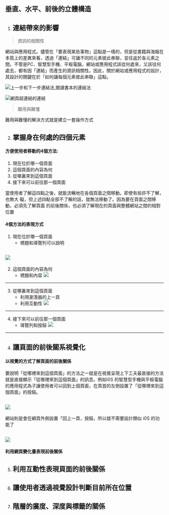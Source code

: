 
## 垂直、水平、前後的立體構造
 1. ## 連結帶來的影響  

>  資訊的相關性

網站與應用程式。儘管在「要表現某些事物」這點是一樣的，但是從書籍與海報在本質上的差異來看，透過「連結」可讓不同的元素彼此串聯，並往返於各元素之間。不管是PC、智慧型手機、平板電腦，網站或應用程式該從何處來，又該往何處去，都有因「連結」而產生的資訊相關性。因此，關於網站或應用程式的設計，其設計的關鍵在於「如何讓每個元素彼此串聯」這點。


![上一步和下一步連結法,閱讀書本的連結法](./images/pic1.png)

![網頁超連結的連結](./images/pic2.png)

> 難用與難懂

難用與難懂的解決方式就是建立一套操作方式


 2. ## 掌握身在何處的四個元素  

#### 方便使用者移動的4個方法:
1. 現在位於哪一個頁面
2. 這個頁面的內容為何
3. 從哪裏來到這個頁面
4. 接下來可以前往那一個頁面

當使用者了解這四點之後，就能流暢地在各個頁面之間移動。即使有些許不了解，也無大
礙，但上述四點全部不了解的話，就無法移動了。因為要在頁面之間移動，必須先了解頁面
的前後關係，也必須了解現在的頁面與整體網站之間的相對位置

####  4個方法的表現方式

1. 現在位於哪一個頁面
	- 標題和導覽列可以說明

![](./images/pic3.png)
---

2. 這個頁面的內容為何
	- 標題和內容
![](./images/pic4.png)
---

3. 從哪裏來到這個頁面
	- 利用瀏灠器的上一頁
	- 利用互動性
![](./images/pic5.jpeg)
---

4. 接下來可以前往那一個頁面
	- 導覽列和按鈕
![](./images/pic6.png)
---
	
 
 4. ## 讓頁面的前後關系視覺化 
#### 以視覺的方式了解頁面的前後關係

要說明「從哪裡來到這個頁面」的方法之一就是在視覺呈現上下工夫最直接的方法就是直接顯示「從哪裡來到這個頁面」的訊息。例如i0S 的智慧型手機與平板電腦的應用程式為子讓使用者可以回到上個頁面，在頁首的左側設置了「從哪裡來到這個頁面」的按鈕。

![](./images/pic8.jpeg)
---

網站則是會在網頁外側設置「回上一頁，按鈕，所以就不需要設計類似 i0S 的功能了

![](./images/pic7.png)
---

#### 利用網頁變化量表現前後關係

 
 5. ## 利用互動性表現頁面的前後關係  
 
 6. ## 讓使用者透過視覺設計判斷目前所在位置  
 
 7. ## 階層的廣度、深度與標籤的關係  

